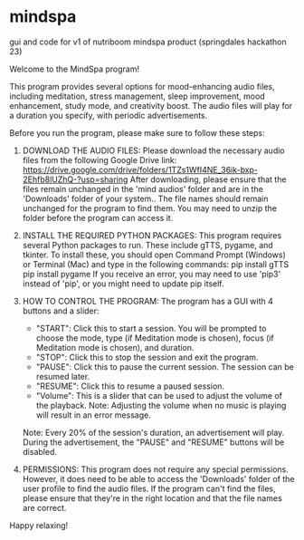 # mindspa
 gui and code for v1 of nutriboom mindspa product (springdales hackathon 23)
 
Welcome to the MindSpa program!

This program provides several options for mood-enhancing audio files, including meditation, stress management, sleep improvement, mood enhancement, study mode, and creativity boost. 
The audio files will play for a duration you specify, with periodic advertisements.

Before you run the program, please make sure to follow these steps:

1) DOWNLOAD THE AUDIO FILES:
   Please download the necessary audio files from the following Google Drive link: 
   https://drive.google.com/drive/folders/1TZs1WfI4NE_36ik-bxp-2Ehfb8lUZhQ-?usp=sharing
   After downloading, please ensure that the files remain unchanged in the 'mind audios' folder and are in the 'Downloads' folder of your system.. The file names should remain unchanged for the program to find them. You may need to unzip the folder before the program can access it.

2) INSTALL THE REQUIRED PYTHON PACKAGES:
   This program requires several Python packages to run. These include gTTS, pygame, and tkinter. To install these, you should open Command Prompt (Windows) or Terminal (Mac) and type in the following commands:
   pip install gTTS
    pip install pygame
    If you receive an error, you may need to use 'pip3' instead of 'pip', or you might need to update pip itself.

3) HOW TO CONTROL THE PROGRAM:
    The program has a GUI with 4 buttons and a slider:

    - "START": Click this to start a session. You will be prompted to choose the mode, type (if Meditation mode is chosen), focus (if Meditation mode is chosen), and duration.
    - "STOP": Click this to stop the session and exit the program.
    - "PAUSE": Click this to pause the current session. The session can be resumed later.
    - "RESUME": Click this to resume a paused session.
    - "Volume": This is a slider that can be used to adjust the volume of the playback. Note: Adjusting the volume when no music is playing will result in an error message.

    Note: Every 20% of the session's duration, an advertisement will play. During the advertisement, the "PAUSE" and "RESUME" buttons will be disabled.

4) PERMISSIONS:
    This program does not require any special permissions. However, it does need to be able to access the 'Downloads' folder of the user profile to find the audio files. 
    If the program can't find the files, please ensure that they're in the right location and that the file names are correct.

Happy relaxing!
